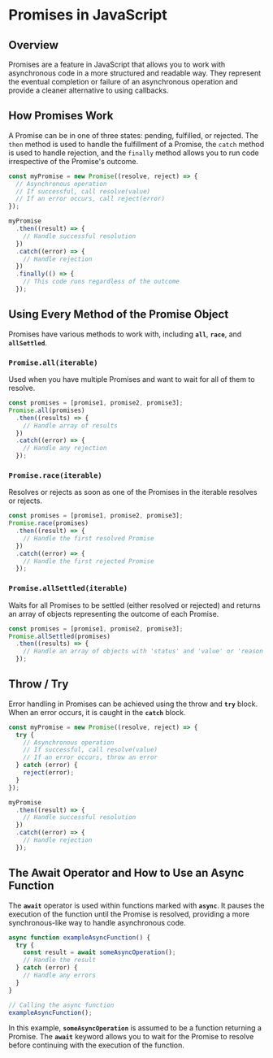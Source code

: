 # Promises in JavaScript

## Overview

Promises are a feature in JavaScript that allows you to work with asynchronous code in a more structured and readable way. They represent the eventual completion or failure of an asynchronous operation and provide a cleaner alternative to using callbacks.

## How Promises Work

A Promise can be in one of three states: pending, fulfilled, or rejected. The `then` method is used to handle the fulfillment of a Promise, the `catch` method is used to handle rejection, and the `finally` method allows you to run code irrespective of the Promise's outcome.

```javascript
const myPromise = new Promise((resolve, reject) => {
  // Asynchronous operation
  // If successful, call resolve(value)
  // If an error occurs, call reject(error)
});

myPromise
  .then((result) => {
    // Handle successful resolution
  })
  .catch((error) => {
    // Handle rejection
  })
  .finally(() => {
    // This code runs regardless of the outcome
  });
```
## Using Every Method of the Promise Object
Promises have various methods to work with, including **`all`**, **`race`**, and **`allSettled`**.

### **`Promise.all(iterable)`**
Used when you have multiple Promises and want to wait for all of them to resolve.

```javascript
const promises = [promise1, promise2, promise3];
Promise.all(promises)
  .then((results) => {
    // Handle array of results
  })
  .catch((error) => {
    // Handle any rejection
  });
```

### **`Promise.race(iterable)`**
Resolves or rejects as soon as one of the Promises in the iterable resolves or rejects.

```javascript
const promises = [promise1, promise2, promise3];
Promise.race(promises)
  .then((result) => {
    // Handle the first resolved Promise
  })
  .catch((error) => {
    // Handle the first rejected Promise
  });
```

### **`Promise.allSettled(iterable)`**
Waits for all Promises to be settled (either resolved or rejected) and returns an array of objects representing the outcome of each Promise.

```javascript
const promises = [promise1, promise2, promise3];
Promise.allSettled(promises)
  .then((results) => {
    // Handle an array of objects with 'status' and 'value' or 'reason'
  });
```

## Throw / Try
Error handling in Promises can be achieved using the throw and **`try`** block. When an error occurs, it is caught in the **`catch`** block.

```javascript
const myPromise = new Promise((resolve, reject) => {
  try {
    // Asynchronous operation
    // If successful, call resolve(value)
    // If an error occurs, throw an error
  } catch (error) {
    reject(error);
  }
});

myPromise
  .then((result) => {
    // Handle successful resolution
  })
  .catch((error) => {
    // Handle rejection
  });
```

## The Await Operator and How to Use an Async Function
The **`await`** operator is used within functions marked with **`async`**. It pauses the execution of the function until the Promise is resolved, providing a more synchronous-like way to handle asynchronous code.

```javascript
async function exampleAsyncFunction() {
  try {
    const result = await someAsyncOperation();
    // Handle the result
  } catch (error) {
    // Handle any errors
  }
}

// Calling the async function
exampleAsyncFunction();
```
In this example, **`someAsyncOperation`** is assumed to be a function returning a Promise. The **`await`** keyword allows you to wait for the Promise to resolve before continuing with the execution of the function.
